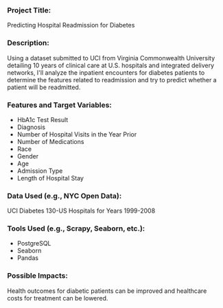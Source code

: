 ### Project Title:
Predicting Hospital Readmission for Diabetes
### Description:
Using a dataset submitted to UCI from Virginia Commonwealth University detailing 10 years of clinical care at U.S. hospitals and integrated delivery networks, I'll analyze the inpatient encounters for diabetes patients to determine the features related to readmission and try to predict whether a patient will be readmitted.
### Features and Target Variables:
* HbA1c Test Result
* Diagnosis
* Number of Hospital Visits in the Year Prior
* Number of Medications
* Race
* Gender
* Age
* Admission Type
* Length of Hospital Stay
### Data Used (e.g., NYC Open Data):
UCI Diabetes 130-US Hospitals for Years 1999-2008
### Tools Used (e.g., Scrapy, Seaborn, etc.):
* PostgreSQL
* Seaborn
* Pandas
### Possible Impacts:
Health outcomes for diabetic patients can be improved and healthcare costs for treatment can be lowered.

